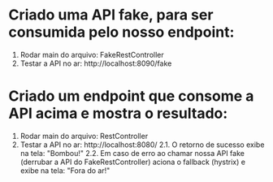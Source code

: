 
# Criado uma API fake, para ser consumida pelo nosso endpoint:
1. Rodar main do arquivo: FakeRestController
2. Testar a API no ar: http://localhost:8090/fake

# Criado um endpoint que consome a API acima e mostra o resultado:
1. Rodar main do arquivo: RestController
2. Testar a API no ar: http://localhost:8080/
2.1. O retorno de sucesso exibe na tela: "Bombou!"
2.2. Em caso de erro ao chamar nossa API fake (derrubar a API do FakeRestController) aciona o fallback (hystrix) e exibe na tela: "Fora do ar!"

